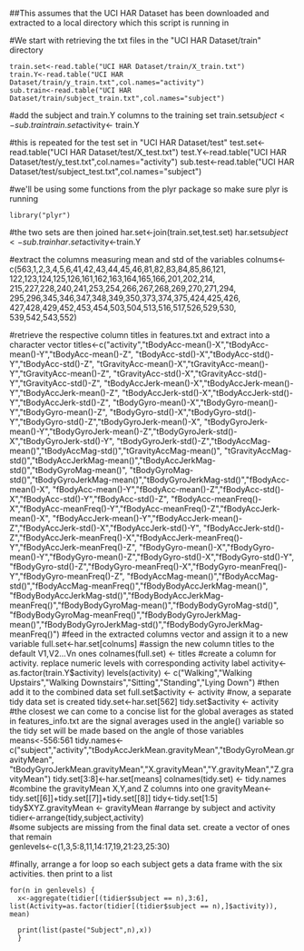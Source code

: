 ##This assumes that the UCI HAR Dataset has been downloaded and extracted to a local directory which this script is running in

#We start with retrieving the txt files in the "UCI HAR Dataset/train" directory

    train.set<-read.table("UCI HAR Dataset/train/X_train.txt")
    train.Y<-read.table("UCI HAR Dataset/train/y_train.txt",col.names="activity")
    sub.train<-read.table("UCI HAR Dataset/train/subject_train.txt",col.names="subject")

#add the subject and train.Y columns to the training set
    train.set$subject <- sub.train
    train.set$activity<- train.Y

#this is repeated for the test set in "UCI HAR Dataset/test"
    test.set<-read.table("UCI HAR Dataset/test/X_test.txt")
    test.Y<-read.table("UCI HAR Dataset/test/y_test.txt",col.names="activity")
    sub.test<-read.table("UCI HAR Dataset/test/subject_test.txt",col.names="subject")

#we'll be using some functions from the plyr package so make sure plyr is running

    library("plyr")

#the two sets are then joined
    har.set<-join(train.set,test.set)
    har.set$subject<-sub.train
    har.set$activity<-train.Y

#extract the columns measuring mean and std of the variables
    colnums<-c(563,1,2,3,4,5,6,41,42,43,44,45,46,81,82,83,84,85,86,121,
           122,123,124,125,126,161,162,163,164,165,166,201,202,214,
           215,227,228,240,241,253,254,266,267,268,269,270,271,294,
           295,296,345,346,347,348,349,350,373,374,375,424,425,426,
           427,428,429,452,453,454,503,504,513,516,517,526,529,530,
           539,542,543,552)

#retrieve the respective column titles in features.txt and extract into a character vector 
    titles<-c("activity","tBodyAcc-mean()-X","tBodyAcc-mean()-Y","tBodyAcc-mean()-Z",
          "tBodyAcc-std()-X","tBodyAcc-std()-Y","tBodyAcc-std()-Z",
          "tGravityAcc-mean()-X","tGravityAcc-mean()-Y","tGravityAcc-mean()-Z",
          "tGravityAcc-std()-X","tGravityAcc-std()-Y","tGravityAcc-std()-Z",
          "tBodyAccJerk-mean()-X","tBodyAccJerk-mean()-Y","tBodyAccJerk-mean()-Z",
          "tBodyAccJerk-std()-X","tBodyAccJerk-std()-Y","tBodyAccJerk-std()-Z",
          "tBodyGyro-mean()-X","tBodyGyro-mean()-Y","tBodyGyro-mean()-Z",
          "tBodyGyro-std()-X","tBodyGyro-std()-Y","tBodyGyro-std()-Z","tBodyGyroJerk-mean()-X",
          "tBodyGyroJerk-mean()-Y","tBodyGyroJerk-mean()-Z","tBodyGyroJerk-std()-X","tBodyGyroJerk-std()-Y",
          "tBodyGyroJerk-std()-Z","tBodyAccMag-mean()","tBodyAccMag-std()","tGravityAccMag-mean()",
          "tGravityAccMag-std()","tBodyAccJerkMag-mean()","tBodyAccJerkMag-std()","tBodyGyroMag-mean()",
          "tBodyGyroMag-std()","tBodyGyroJerkMag-mean()","tBodyGyroJerkMag-std()","fBodyAcc-mean()-X",
          "fBodyAcc-mean()-Y","fBodyAcc-mean()-Z","fBodyAcc-std()-X","fBodyAcc-std()-Y","fBodyAcc-std()-Z",
          "fBodyAcc-meanFreq()-X","fBodyAcc-meanFreq()-Y","fBodyAcc-meanFreq()-Z","fBodyAccJerk-mean()-X",
          "fBodyAccJerk-mean()-Y","fBodyAccJerk-mean()-Z","fBodyAccJerk-std()-X","fBodyAccJerk-std()-Y",
          "fBodyAccJerk-std()-Z","fBodyAccJerk-meanFreq()-X","fBodyAccJerk-meanFreq()-Y","fBodyAccJerk-meanFreq()-Z",
          "fBodyGyro-mean()-X","fBodyGyro-mean()-Y","fBodyGyro-mean()-Z","fBodyGyro-std()-X","fBodyGyro-std()-Y",
          "fBodyGyro-std()-Z","fBodyGyro-meanFreq()-X","fBodyGyro-meanFreq()-Y","fBodyGyro-meanFreq()-Z",
          "fBodyAccMag-mean()","fBodyAccMag-std()","fBodyAccMag-meanFreq()","fBodyBodyAccJerkMag-mean()",
          "fBodyBodyAccJerkMag-std()","fBodyBodyAccJerkMag-meanFreq()","fBodyBodyGyroMag-mean()","fBodyBodyGyroMag-std()",
          "fBodyBodyGyroMag-meanFreq()","fBodyBodyGyroJerkMag-mean()","fBodyBodyGyroJerkMag-std()","fBodyBodyGyroJerkMag-meanFreq()")
#feed in the extracted columns vector and assign it to a new variable
    full.set<-har.set[colnums]
#assign the new column titles to the default V1,V2...Vn ones
    colnames(full.set) <- titles
#create a column for activity. replace numeric levels with corresponding activity label
    activity<-as.factor(train.Y$activity)
    levels(activity) <- c("Walking","Walking Upstairs","Walking Downstairs","Sitting","Standing","Lying Down")
#then add it to the combined data set 
    full.set$activity <- activity
#now, a separate tidy data set is created
    tidy.set<-har.set[562]
    tidy.set$activity <- activity
#the closest we can come to a concise list for the global averages as stated in features_info.txt are the signal averages used in the angle() variable so the tidy set will be made based on the angle of those variables
    means<-556:561
    tidy.names<-c("subject","activity","tBodyAccJerkMean.gravityMean","tBodyGyroMean.gravityMean",
              "tBodyGyroJerkMean.gravityMean","X.gravityMean","Y.gravityMean","Z.gravityMean")
    tidy.set[3:8]<-har.set[means]
    colnames(tidy.set) <- tidy.names
#combine the gravityMean X,Y,and Z columns into one
    gravityMean<-tidy.set[[6]]+tidy.set[[7]]+tidy.set[[8]]
    tidy<-tidy.set[1:5]      
    tidy$XYZ.gravityMean <- gravityMean
#arrange by subject and activity 
    tidier<-arrange(tidy,subject,activity)     
#some subjects are missing from the final data set. create a vector of ones that remain        
    genlevels<-c(1,3,5:8,11,14:17,19,21:23,25:30)

#finally, arrange a for loop so each subject gets a data frame with the six activities. then print to a list

    for(n in genlevels) {
      x<-aggregate(tidier[(tidier$subject == n),3:6], list(Activity=as.factor(tidier[(tidier$subject == n),]$activity)), mean)

      print(list(paste("Subject",n),x))
      }
      
      
      
